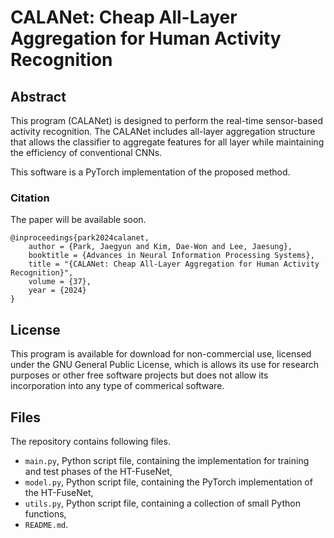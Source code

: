 # CALANet: Cheap All-Layer Aggregation for Human Activity Recognition

## Abstract

This program (CALANet) is designed to perform the real-time sensor-based activity recognition. The CALANet includes all-layer aggregation structure that allows the classifier to aggregate features for all layer while maintaining the efficiency of conventional CNNs.

This software is a PyTorch implementation of the proposed method. 
<!-- You can find detailed information in our manuscript. -->

### Citation
The paper will be available soon.
```
@inproceedings{park2024calanet,
    author = {Park, Jaegyun and Kim, Dae-Won and Lee, Jaesung},
    booktitle = {Advances in Neural Information Processing Systems},
    title = "{CALANet: Cheap All-Layer Aggregation for Human Activity Recognition}",
    volume = {37},
    year = {2024}
}
```

## License

This program is available for download for non-commercial use, licensed under the GNU General Public License, which is allows its use for research purposes or other free software projects but does not allow its incorporation into any type of commerical software.

## Files

The repository contains following files.
* `main.py`, Python script file, containing the implementation for training and test phases of the HT-FuseNet,
* `model.py`, Python script file, containing the PyTorch implementation of the HT-FuseNet,
* `utils.py`, Python script file, containing a collection of small Python functions,
* `README.md`.
